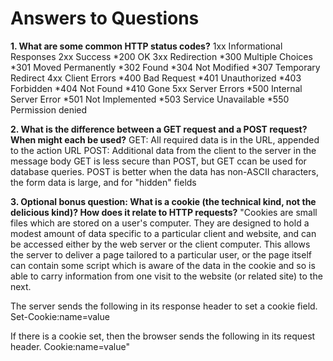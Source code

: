 # Answers to Questions

**1. What are some common HTTP status codes?**
	1xx Informational Responses
	2xx Success
	*200 OK
	3xx Redirection
	*300 Multiple Choices
	*301 Moved Permanently
	*302 Found
	*304 Not Modified
	*307 Temporary Redirect
	4xx Client Errors
	*400 Bad Request
	*401 Unauthorized
	*403 Forbidden
	*404 Not Found
	*410 Gone
	5xx Server Errors
	*500 Internal Server Error
	*501 Not Implemented
	*503 Service Unavailable
	*550 Permission denied

**2. What is the difference between a GET request and a POST request? When might each be used?**
GET: All required data is in the URL, appended to the action URL
POST: Additional data from the client to the server in the message body
GET is less secure than POST, but GET ccan be used for database queries. POST is better when the data has non-ASCII characters, the form data is large, and for "hidden" fields

**3. Optional bonus question: What is a cookie (the technical kind, not the delicious kind)? How does it relate to HTTP requests?**
"Cookies are small files which are stored on a user's computer. They are designed to hold a modest amount of data specific to a particular client and website, and can be accessed either by the web server or the client computer. This allows the server to deliver a page tailored to a particular user, or the page itself can contain some script which is aware of the data in the cookie and so is able to carry information from one visit to the website (or related site) to the next.

The server sends the following in its response header to set a cookie field.
Set-Cookie:name=value

If there is a cookie set, then the browser sends the following in its request header.
Cookie:name=value"